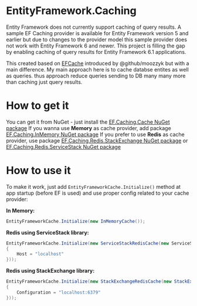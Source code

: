 # EntityFramework.Caching
Entity Framework does not currently support caching of query results. A sample EF Caching provider is available for Entity Framework version 5 and earlier but due to changes to the provider model this sample provider does not work with Entity Framework 6 and newer. This project is filling the gap by enabling caching of query results for Entity Framework 6.1 applications. 

This created based on [EFCache](https://github.com/moozzyk/EFCache) introduced by @github/moozzyk but with a main difference.
My main approach here is to cache databse entites as well as queries. thus approach reduce queries sending to DB many many more than caching just query results.

# How to get it

You can get it from NuGet - just install the [EF.Caching.Cache NuGet package](https://www.nuget.org/packages/EF.Caching.Cache/)
If you wanna use **Memory** as cache provider, add package [EF.Caching.InMemory NuGet package](https://www.nuget.org/packages/EF.Caching.InMemory)
If you prefer to use **Redis** as cache provider, use package [EF.Caching.Redis.StackExchange NuGet package](https://www.nuget.org/packages/EF.Caching.Redis.StackExchange) or [EF.Caching.Redis.ServiceStack NuGet package](https://www.nuget.org/packages/EF.Caching.Redis.ServiceStack)

# How to use it

 To make it work, just add `EntityFrameworkCache.Initialize()` method at app startup (before EF is used) and use proper config related to your cache provider:

 **In Memory:**

```C#
EntityFrameworkCache.Initialize(new InMemoryCache());
```
**Redis using ServiceStack library:**

```C#
EntityFrameworkCache.Initialize(new ServiceStackRedisCache(new ServiceStackRedisCacheOptions
{
    Host = "localhost"
}));
```

**Redis using StackExchange library:**

```C#
EntityFrameworkCache.Initialize(new StackExchangeRedisCache(new StackExchangeRedisCacheOptions()
{
    Configuration = "localhost:6379"
}));
```
